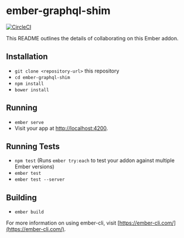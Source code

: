 # ember-graphql-shim

[![CircleCI](https://circleci.com/gh/dustinfarris/ember-graphql-shim.svg?style=svg)](https://circleci.com/gh/dustinfarris/ember-graphql-shim)

This README outlines the details of collaborating on this Ember addon.

## Installation

* `git clone <repository-url>` this repository
* `cd ember-graphql-shim`
* `npm install`
* `bower install`

## Running

* `ember serve`
* Visit your app at [http://localhost:4200](http://localhost:4200).

## Running Tests

* `npm test` (Runs `ember try:each` to test your addon against multiple Ember versions)
* `ember test`
* `ember test --server`

## Building

* `ember build`

For more information on using ember-cli, visit [https://ember-cli.com/](https://ember-cli.com/).
